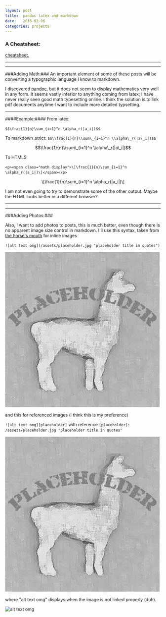 ```yaml
---
layout: post
title:  pandoc latex and markdown
date:   2016-02-06
categories: projects
---
```


### A Cheatsheet: ###

[cheatsheet.][cs]


---
---


###Adding Math:###
An important element of some of these posts will be converting a typographic language I know to markdown.

I discovered [pandoc][pandoc], but it does not seem to display mathematics very well in any form. It seems 
vastly inferior to anything coming from latex; I have never really seen good math typesetting online. I 
think the solution is to link pdf documents anytime I want to include more detailed typsetting.


---



####Example:####
From latex:

`$$\frac{1}{n}\sum_{i=1}^n \alpha_r(|a_i|)$$`


To markdown_strict:
`$$\\frac{1}{n}\\sum\_{i=1}^n \\alpha\_r(|a\_i|)$$`

$$\\frac{1}{n}\\sum\_{i=1}^n \\alpha\_r(|a\_i|)$$

To HTML5:

`<p><span class="math display">\[\frac{1}{n}\sum_{i=1}^n \alpha_r(|a_i|)\]</span></p>`

<p><span class="math display">\[\frac{1}{n}\sum_{i=1}^n \alpha_r(|a_i|)\]</span></p>

I am not even going to try to demonstrate some of the other output.  Maybe the HTML looks better in a different browser?



---
---


###Adding Photos:### 

Also, I want to add photos to posts, this is much better, even though there is no apparent image size control in markdown.  I'll use this syntax, taken from [the horse's mouth][df] for inline images 

`![alt text omg](/assets/placeholder.jpg "placeholder title in quotes")`

![alt text omg](/assets/placeholder.jpg "placeholder title in quotes")

and this for referenced images (i think this is my preference)

`![alt text omg][placeholder]` with reference `[placeholder]: /assets/placeholder.jpg "placeholder title in quotes"`

![alt text omg][placeholder]

where "alt text omg" displays when the image is not linked properly (duh).

![alt text omg](/assets/placeholde.jpg "placeholder title in quotes")



[pandoc]: http://pandoc.org/

[placeholder]: /assets/placeholder.jpg "placeholder title in quotes"

[df]: http://daringfireball.net/projects/markdown/syntax

[cs]: http://github.com/adam-p/markdown-here/wiki/Markdown-Cheatsheet